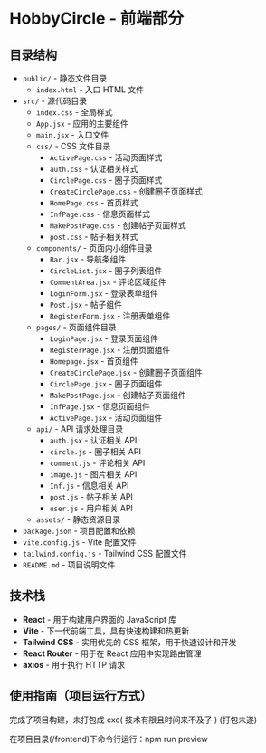 # HobbyCircle - 前端部分

## 目录结构

- `public/` - 静态文件目录
  - `index.html` - 入口 HTML 文件
- `src/` - 源代码目录
  - `index.css` - 全局样式
  - `App.jsx` - 应用的主要组件
  - `main.jsx` - 入口文件
  - `css/` \- CSS 文件目录
    - `ActivePage.css` - 活动页面样式
    - `auth.css` - 认证相关样式
    - `CirclePage.css` - 圈子页面样式
    - `CreateCirclePage.css` - 创建圈子页面样式
    - `HomePage.css` - 首页样式
    - `InfPage.css` - 信息页面样式
    - `MakePostPage.css` - 创建帖子页面样式
    - `post.css` - 帖子相关样式
  - `components/` \- 页面内小组件目录
    - `Bar.jsx` - 导航条组件
    - `CircleList.jsx` - 圈子列表组件
    - `CommentArea.jsx` - 评论区域组件
    - `LoginForm.jsx` - 登录表单组件
    - `Post.jsx` - 帖子组件
    - `RegisterForm.jsx` - 注册表单组件
  - `pages/` \- 页面组件目录
    - `LoginPage.jsx` - 登录页面组件
    - `RegisterPage.jsx` - 注册页面组件
    - `Homepage.jsx` - 首页组件
    - `CreateCirclePage.jsx` - 创建圈子页面组件
    - `CirclePage.jsx` - 圈子页面组件
    - `MakePostPage.jsx` - 创建帖子页面组件
    - `InfPage.jsx` - 信息页面组件
    - `ActivePage.jsx` - 活动页面组件
  - `api/` \- API 请求处理目录
    - `auth.jsx` - 认证相关 API
    - `circle.js` - 圈子相关 API
    - `comment.js` - 评论相关 API
    - `image.js` - 图片相关 API
    - `Inf.js` - 信息相关 API
    - `post.js` - 帖子相关 API
    - `user.js` - 用户相关 API
  - `assets/` - 静态资源目录
- `package.json` - 项目配置和依赖
- `vite.config.js` - Vite 配置文件
- `tailwind.config.js` - Tailwind CSS 配置文件
- `README.md` - 项目说明文件

## 技术栈

- **React** - 用于构建用户界面的 JavaScript 库
- **Vite** - 下一代前端工具，具有快速构建和热更新
- **Tailwind CSS** - 实用优先的 CSS 框架，用于快速设计和开发
- **React Router** - 用于在 React 应用中实现路由管理
- **axios** - 用于执行 HTTP 请求

## 使用指南（项目运行方式）

完成了项目构建，未打包成 exe( ~~技术有限且时间来不及了~~ ) (~~打包未遂~~)

在项目目录(/frontend)下命令行运行：npm run preview
